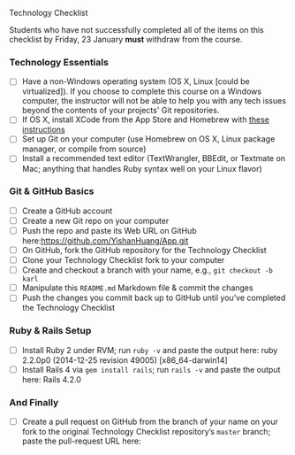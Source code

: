 Technology Checklist

Students who have not successfully completed all of the items on this checklist by Friday, 23 January **must** withdraw from the course.

### Technology Essentials

- [ ] Have a non-Windows operating system (OS X, Linux [could be virtualized]). If you choose to complete this course on a Windows computer, the instructor will not be able to help you with any tech issues beyond the contents of your projects' Git repositories.
- [ ] If OS X, install XCode from the App Store and Homebrew with [these instructions](http://brew.sh/#install)
- [ ] Set up Git on your computer (use Homebrew on OS X, Linux package manager, or compile from source)
- [ ] Install a recommended text editor (TextWrangler, BBEdit, or Textmate on Mac; anything that handles Ruby syntax well on your Linux flavor)

### Git & GitHub Basics
- [ ] Create a GitHub account
- [ ] Create a new Git repo on your computer
- [ ] Push the repo and paste its Web URL on GitHub here:https://github.com/YishanHuang/App.git
- [ ] On GitHub, fork the GitHub repository for the Technology Checklist
- [ ] Clone your Technology Checklist fork to your computer
- [ ] Create and checkout a branch with your name, e.g., `git checkout -b karl`
- [ ] Manipulate this `README.md` Markdown file & commit the changes
- [ ] Push the changes you commit back up to GitHub until you’ve completed the Technology Checklist

### Ruby & Rails Setup
- [ ] Install Ruby 2 under RVM; run `ruby -v` and paste the output here:
    ruby 2.2.0p0 (2014-12-25 revision 49005) [x86_64-darwin14]
- [ ] Install Rails 4 via `gem install rails`; run `rails -v` and paste the output here:
    Rails 4.2.0
       
### And Finally
- [ ] Create a pull request on GitHub from the branch of your name on your fork to the original Technology Checklist repository’s `master` branch; paste the pull-request URL here:
